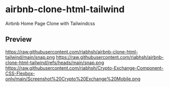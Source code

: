 # airbnb-clone-html-tailwind
Airbnb Home Page Clone with Tailwindcss

## Preview
https://raw.githubusercontent.com/riabhsh/airbnb-clone-html-tailwind/main/snap.png
https://raw.githubusercontent.com/riabhsh/airbnb-clone-html-tailwind/refs/heads/main/snap.png
https://raw.githubusercontent.com/riabhsh/Crypto-Exchange-Component-CSS-Flexbox-only/main/Screenshot%20Crypto%20Exchange%20Mobile.png

